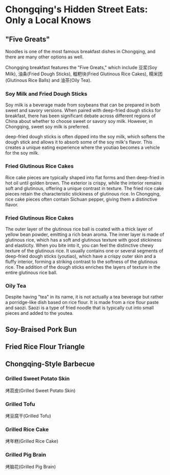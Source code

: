 # Chongqing's Hidden Street Eats: Only a Local Knows

## "Five Greats"

Noodles is one of the most famous breakfast dishes in Chongqing, and there are many other options as well.

Chongqing breakfast features the "Five Greats," which include <Speech>豆浆</Speech>(Soy Milk), <Speech>油条</Speech>(Fried Dough Sticks), <Speech>糍粑块</Speech>(Fried Glutinous Rice Cakes), <Speech>糯米团</Speech>(Glutinous Rice Balls) and <Speech>油茶</Speech>(Oily Tea).

### Soy Milk and Fried Dough Sticks

Soy milk is a beverage made from soybeans that can be prepared in both sweet and savory versions. When paired with deep-fried dough sticks for breakfast, there has been significant debate across different regions of China about whether to choose sweet or savory soy milk. However, in Chongqing, sweet soy milk is preferred. 

deep-fried dough sticks is often dipped into the soy milk, which softens the dough stick and allows it to absorb some of the soy milk's flavor. This creates a unique eating experience where the youtiao becomes a vehicle for the soy milk.

### Fried Glutinous Rice Cakes

Rice cake pieces are typically shaped into flat forms and then deep-fried in hot oil until golden brown. The exterior is crispy, while the interior remains soft and glutinous, offering a unique contrast in texture. The fried rice cake pieces retain the characteristic stickiness of glutinous rice. In Chongqing, rice cake pieces often contain Sichuan pepper, giving them a distinctive flavor.

### Fried Glutinous Rice Cakes

The outer layer of the glutinous rice ball is coated with a thick layer of yellow bean powder, emitting a rich bean aroma. The inner layer is made of glutinous rice, which has a soft and glutinous texture with good stickiness and elasticity. When you bite into it, you can feel the distinctive chewy texture of the glutinous rice. It usually contains one or several segments of deep-fried dough sticks (youtiao), which have a crispy outer skin and a fluffy interior, forming a striking contrast to the softness of the glutinous rice. The addition of the dough sticks enriches the layers of texture in the entire glutinous rice ball.

### Oily Tea

Despite having "tea" in its name, it is not actually a tea beverage but rather a porridge-like dish based on rice flour. It is made from a rice flour paste and saozi. Saozi is a type of fried noodle that is typically cut into small pieces and added to the youtea.

## Soy-Braised Pork Bun

## Fried Rice Flour Triangle

## Chongqing-Style Barbecue

### Grilled Sweet Potato Skin

<Speech as="烤芍皮">烤苕皮</Speech>(Grilled Sweet Potato Skin)

<Go type="youtube" link="https://youtu.be/j22aObnfhG4?si=E_BmJzRYcM0jXZMr&t=8538">
<template #cover><img src="../../assets/youtube/everything-i-ate-in-chongqing.jpg" /></template>
<template #title>Everything I ate in Chongqing, China (ULTIMATE STREET FOOD TOUR)</template>
<template #author>JetLag Warriors</template>
<template #description>Chongqing street food has completely captivated me. Once you get used to the spiciness, it becomes incredibly tasty; but at first, it can be quite a tingling surprise. I would give it a five-star rating.</template>
</Go>

### Grilled Tofu

<Speech>烤豆腐干</Speech>(Grilled Tofu)

### Grilled Rice Cake

<Speech>烤年糕</Speech>(Grilled Rice Cake)

### Grilled Pig Brain

<Speech>烤脑花</Speech>(Grilled Pig Brain)